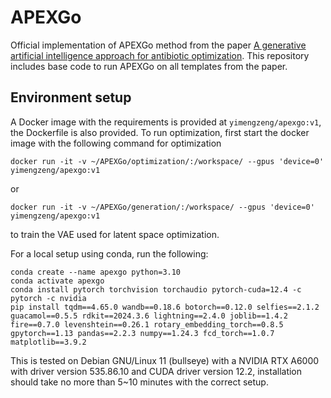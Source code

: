 # APEXGo
Official implementation of APEXGo method from the paper [A generative artificial intelligence approach for antibiotic optimization](https://www.biorxiv.org/content/10.1101/2024.11.27.625757v1). This repository includes base code to run APEXGo on all templates from the paper.


## Environment setup

A Docker image with the requirements is provided at ```yimengzeng/apexgo:v1```, the Dockerfile is also provided. To run optimization, first start the docker image with the following command for optimization
```shell
docker run -it -v ~/APEXGo/optimization/:/workspace/ --gpus 'device=0' yimengzeng/apexgo:v1
```

or 

```shell
docker run -it -v ~/APEXGo/generation/:/workspace/ --gpus 'device=0' yimengzeng/apexgo:v1
```
to train the VAE used for latent space optimization.


For a local setup using conda, run the following:
```shell
conda create --name apexgo python=3.10
conda activate apexgo
conda install pytorch torchvision torchaudio pytorch-cuda=12.4 -c pytorch -c nvidia
pip install tqdm==4.65.0 wandb==0.18.6 botorch==0.12.0 selfies==2.1.2 guacamol==0.5.5 rdkit==2024.3.6 lightning==2.4.0 joblib==1.4.2 fire==0.7.0 levenshtein==0.26.1 rotary_embedding_torch==0.8.5 gpytorch==1.13 pandas==2.2.3 numpy==1.24.3 fcd_torch==1.0.7 matplotlib==3.9.2
```

This is tested on Debian GNU/Linux 11 (bullseye) with a NVIDIA RTX A6000 with driver version 535.86.10 and CUDA driver version 12.2, installation should take no more than 5~10 minutes with the correct setup.